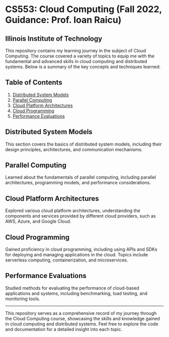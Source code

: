 # CS553: Cloud Computing (Fall 2022, Guidance: Prof. Ioan Raicu)
## Illinois Institute of Technology

This repository contains my learning journey in the subject of Cloud Computing. The course covered a variety of topics to equip me with the fundamental and advanced skills in cloud computing and distributed systems. Below is a summary of the key concepts and techniques learned:

## Table of Contents

1. [Distributed System Models](#distributed-system-models)
2. [Parallel Computing](#parallel-computing)
3. [Cloud Platform Architectures](#cloud-platform-architectures)
4. [Cloud Programming](#cloud-programming)
5. [Performance Evaluations](#performance-evaluations)

## Distributed System Models

This section covers the basics of distributed system models, including their design principles, architectures, and communication mechanisms.

## Parallel Computing

Learned about the fundamentals of parallel computing, including parallel architectures, programming models, and performance considerations.

## Cloud Platform Architectures

Explored various cloud platform architectures, understanding the components and services provided by different cloud providers, such as AWS, Azure, and Google Cloud.

## Cloud Programming

Gained proficiency in cloud programming, including using APIs and SDKs for deploying and managing applications in the cloud. Topics include serverless computing, containerization, and microservices.

## Performance Evaluations

Studied methods for evaluating the performance of cloud-based applications and systems, including benchmarking, load testing, and monitoring tools.

---

This repository serves as a comprehensive record of my journey through the Cloud Computing course, showcasing the skills and knowledge gained in cloud computing and distributed systems. Feel free to explore the code and documentation for a detailed insight into each topic.
